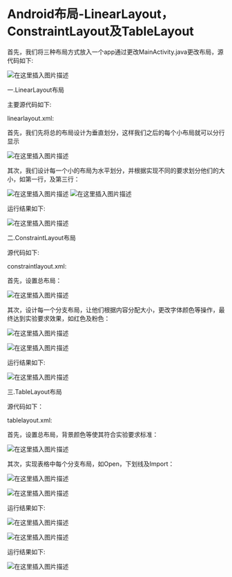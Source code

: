 # Android布局-LinearLayout，ConstraintLayout及TableLayout
   
      
   首先，我们将三种布局方式放入一个app通过更改MainActivity.java更改布局，源代码如下:


![在这里插入图片描述](https://img-blog.csdnimg.cn/20190318192115489.png?x-oss-proess=image/watermark,type_ZmFuZ3poZW5naGVpdGk,shadow_10,text_aHR0cHM6Ly9ibG9nLmNzZG4ubmV0L3FxXzQyMzA0MjY3,size_16,color_FFFFFF,t_70)


一.LinearLayout布局


主要源代码如下:


linearlayout.xml:


首先，我们先将总的布局设计为垂直划分，这样我们之后的每个小布局就可以分行显示


![在这里插入图片描述](https://img-blog.csdnimg.cn/20190318192538654.png)

其次，我们设计每一个小的布局为水平划分，并根据实现不同的要求划分他们的大小，如第一行，及第三行：


![在这里插入图片描述](https://img-blog.csdnimg.cn/20190318192702928.png?x-oss-process=image/watermark,type_ZmFuZ3poZW5naGVpdGk,shadow_10,text_aHR0cHM6Ly9ibG9nLmNzZG4ubmV0L3FxXzQyMzA0MjY3,size_16,color_FFFFFF,t_70)
![在这里插入图片描述](https://img-blog.csdnimg.cn/20190318192717252.png?x-oss-process=image/watermark,type_ZmFuZ3poZW5naGVpdGk,shadow_10,text_aHR0cHM6Ly9ibG9nLmNzZG4ubmV0L3FxXzQyMzA0MjY3,size_16,color_FFFFFF,t_70)

运行结果如下:


![在这里插入图片描述](https://img-blog.csdnimg.cn/20190318192811279.png?x-oss-process=image/watermark,type_ZmFuZ3poZW5naGVpdGk,shadow_10,text_aHR0cHM6Ly9ibG9nLmNzZG4ubmV0L3FxXzQyMzA0MjY3,size_16,color_FFFFFF,t_70)

二.ConstraintLayout布局

源代码如下:

constraintlayout.xml:

首先，设置总布局：

![在这里插入图片描述](https://img-blog.csdnimg.cn/20190318192940589.png)


其次，设计每一个分支布局，让他们根据内容分配大小，更改字体颜色等操作，最终达到实验要求效果，如红色及粉色：



![在这里插入图片描述](https://img-blog.csdnimg.cn/20190318193129829.png?x-oss-process=image/watermark,type_ZmFuZ3poZW5naGVpdGk,shadow_10,text_aHR0cHM6Ly9ibG9nLmNzZG4ubmV0L3FxXzQyMzA0MjY3,size_16,color_FFFFFF,t_70)

![在这里插入图片描述](https://img-blog.csdnimg.cn/20190318193143179.png?x-oss-process=image/watermark,type_ZmFuZ3poZW5naGVpdGk,shadow_10,text_aHR0cHM6Ly9ibG9nLmNzZG4ubmV0L3FxXzQyMzA0MjY3,size_16,color_FFFFFF,t_70)



运行结果如下:

![在这里插入图片描述](https://img-blog.csdnimg.cn/20190318193242515.png?x-oss-process=image/watermark,type_ZmFuZ3poZW5naGVpdGk,shadow_10,text_aHR0cHM6Ly9ibG9nLmNzZG4ubmV0L3FxXzQyMzA0MjY3,size_16,color_FFFFFF,t_70)

三.TableLayout布局

源代码如下：

tablelayout.xml:

首先，设置总布局，背景颜色等使其符合实验要求标准：


![在这里插入图片描述](https://img-blog.csdnimg.cn/20190318193430178.png)


其次，实现表格中每个分支布局，如Open，下划线及Import：



![在这里插入图片描述](https://img-blog.csdnimg.cn/20190318193906849.png?x-oss-process=image/watermark,type_ZmFuZ3poZW5naGVpdGk,shadow_10,text_aHR0cHM6Ly9ibG9nLmNzZG4ubmV0L3FxXzQyMzA0MjY3,size_16,color_FFFFFF,t_70)

![在这里插入图片描述](https://img-blog.csdnimg.cn/20190318193937410.png?x-oss-process=image/watermark,type_ZmFuZ3poZW5naGVpdGk,shadow_10,text_aHR0cHM6Ly9ibG9nLmNzZG4ubmV0L3FxXzQyMzA0MjY3,size_16,color_FFFFFF,t_70)


运行结果如下:


![在这里插入图片描述](https://img-blog.csdnimg.cn/20190318193906849.png?x-oss-process=image/watermark,type_ZmFuZ3poZW5naGVpdGk,shadow_10,text_aHR0cHM6Ly9ibG9nLmNzZG4ubmV0L3FxXzQyMzA0MjY3,size_16,color_FFFFFF,t_70)


![在这里插入图片描述](https://img-blog.csdnimg.cn/20190318193937410.png?x-oss-process=image/watermark,type_ZmFuZ3poZW5naGVpdGk,shadow_10,text_aHR0cHM6Ly9ibG9nLmNzZG4ubmV0L3FxXzQyMzA0MjY3,size_16,color_FFFFFF,t_70)


运行结果如下:

![在这里插入图片描述](https://img-blog.csdnimg.cn/20190318194006534.png?x-oss-process=image/watermark,type_ZmFuZ3poZW5naGVpdGk,shadow_10,text_aHR0cHM6Ly9ibG9nLmNzZG4ubmV0L3FxXzQyMzA0MjY3,size_16,color_FFFFFF,t_70)
